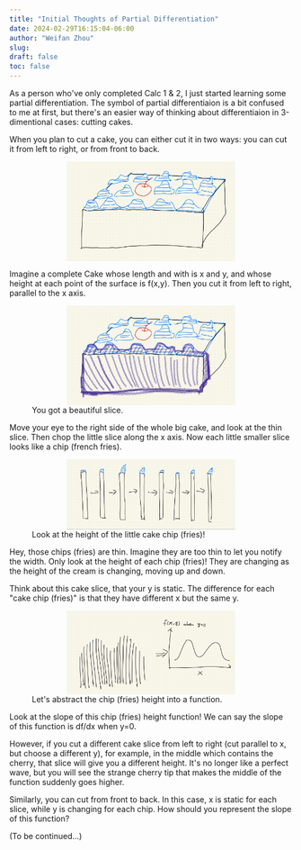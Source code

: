 ```yaml
---
title: "Initial Thoughts of Partial Differentiation"
date: 2024-02-29T16:15:04-06:00
author: "Weifan Zhou"
slug:
draft: false
toc: false
---
```

As a person who've only completed Calc 1 & 2, I just started learning some partial differentiation. The symbol of partial differentiaion is a bit confused to me at first, but there's an easier way of thinking about differentiaion in 3-dimentional cases: cutting cakes.

When you plan to cut a cake, you can either cut it in two ways: you can cut it from left to right, or from front to back.

<figure itemprop=associatedMedia itemscope itemtype=http://schema.org/ImageObject>
<a href=/media/Cake.jpg itemprop=contentUrl>
<img itemprop=thumbnail src=/media/Cake.jpg width="300" style="display: block; margin: 0 auto" alt="Imagine a complete Cake whose length and with is x and y, and whose height at each point of the surface is f(x,y)">
</a>
</figure>

Imagine a complete Cake whose length and with is x and y, and whose height at each point of the surface is f(x,y). Then you cut it from left to right, parallel to the x axis.

<figure itemprop=associatedMedia itemscope itemtype=http://schema.org/ImageObject>
<a href=/media/Cut_cake.jpg itemprop=contentUrl>
<img itemprop=thumbnail src=/media/Cut_cake.jpg width="300" style="display: block; margin: 0 auto" alt="Then you cut it from left to right, parallel to the x axis">
</a> You got a beautiful slice.
</figure>

Move your eye to the right side of the whole big cake, and look at the thin slice. Then chop the little slice along the x axis. Now each little smaller slice looks like a chip (french fries).

<figure itemprop=associatedMedia itemscope itemtype=http://schema.org/ImageObject>
<a href=/media/sight.jpg itemprop=contentUrl>
<img itemprop=thumbnail src=/media/sight.jpg width="300" style="display: block; margin: 0 auto" alt="Now each little smaller slice looks like a chip (french fries)">
</a> Look at the height of the little cake chip (fries)!
</figure>

Hey, those chips (fries) are thin. Imagine they are too thin to let you notify the width. Only look at the height of each chip (fries)! They are changing as the height of the cream is changing, moving up and down.

Think about this cake slice, that your y is static. The difference for each "cake chip (fries)" is that they have different x but the same y. 

<figure itemprop=associatedMedia itemscope itemtype=http://schema.org/ImageObject>
<a href=/media/chip-into-function.jpg itemprop=contentUrl>
<img itemprop=thumbnail src=/media/chip-into-function.jpg width="300" style="display: block; margin: 0 auto" alt="Now each little smaller slice looks like a chip (french fries)">
</a> Let's abstract the chip (fries) height into a function.
</figure>

Look at the slope of this chip (fries) height function! We can say the slope of this function is df/dx when y=0.

However, if you cut a different cake slice from left to right (cut parallel to x, but choose a different y), for example, in the middle which contains the cherry, that slice will give you a different height. It's no longer like a perfect wave, but you will see the strange cherry tip that makes the middle of the function suddenly goes higher. 

Similarly, you can cut from front to back. In this case, x is static for each slice, while y is changing for each chip. How should you represent the slope of this function?

(To be continued...)